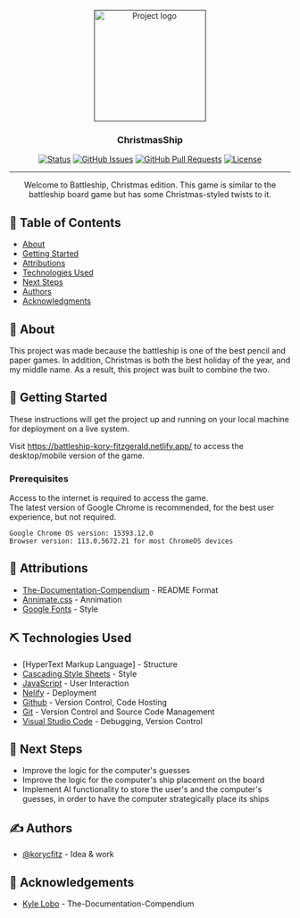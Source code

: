 <p align="center">
  <a href="" rel="noopener">
 <img width=200px height=200px src="https://i.imgur.com/6wj0hh6.jpg" alt="Project logo"></a>
</p>

<h3 align="center">ChristmasShip</h3>

<div align="center">

[![Status](https://img.shields.io/badge/status-active-success.svg)]()
[![GitHub Issues](https://img.shields.io/github/issues/kylelobo/The-Documentation-Compendium.svg)](https://github.com/korycfitz/Battleship/issues)
[![GitHub Pull Requests](https://img.shields.io/github/issues-pr/kylelobo/The-Documentation-Compendium.svg)](https://github.com/korycfitz/Battleship/pulls)
[![License](https://img.shields.io/github/license/korycfitz/Battleship?style=plastic)](/LICENSE)

</div>

---

<p align="center"> Welcome to Battleship, Christmas edition. This game is similar to the battleship board game but has some Christmas-styled twists to it.
    <br> 
</p>

## 📝 Table of Contents

- [About](#about)
- [Getting Started](#getting_started)
- [Attributions](#attributions)
- [Technologies Used](#⛏️-technologies-used)
- [Next Steps](#next-steps)
- [Authors](#authors)
- [Acknowledgments](#acknowledgement)


## 🧐 About <a name = "about"></a>

This project was made because the battleship is one of the best pencil and paper games. In addition, Christmas is both the best holiday of the year, and my middle name. As a result, this project was built to combine the two.

## 🏁 Getting Started <a name = "getting_started"></a>

These instructions will get the project up and running on your local machine for deployment on a live system. <br>

Visit https://battleship-kory-fitzgerald.netlify.app/  to access the desktop/mobile version of the game.

### Prerequisites

Access to the internet is required to access the game.<br>
The latest version of Google Chrome is recommended, for the best user experience, but not required.

```
Google Chrome OS version: 15393.12.0
Browser version: 113.0.5672.21 for most ChromeOS devices
```

## 🎈 Attributions <a name="attributions"></a>
- [The-Documentation-Compendium](https://github.com/kylelobo/The-Documentation-Compendium) - README Format
- [Annimate.css](https://cdnjs.cloudflare.com/ajax/libs/animate.css/4.1.1/animate.min.css) - Annimation
- [Google Fonts](https://fonts.google.com/) - Style

## ⛏️ Technologies Used <a name = "technologies-used"></a>

- [HyperText Markup Language] - Structure
- [Cascading Style Sheets](https://www.w3.org/Style/CSS/Overview.en.html) - Style
- [JavaScript](https://www.javascript.com/) - User Interaction
- [Nelify](https://app.netlify.com/) - Deployment
- [Github](https://github.com/) - Version Control, Code Hosting
- [Git](https://git-scm.com/) - Version Control and Source Code Management
- [Visual Studio Code](https://code.visualstudio.com/) - Debugging, Version Control

## 🚀 Next Steps <a name = "next-steps"></a>

- Improve the logic for the computer's guesses
- Improve the logic for the computer's ship placement on the board
- Implement AI functionality to store the user's and the computer's guesses, in order to have the computer strategically place its ships

## ✍️ Authors <a name = "authors"></a>

- [@korycfitz](https://github.com/korycfitz) - Idea & work

## 🎉 Acknowledgements <a name = "acknowledgement"></a>

- [Kyle Lobo](https://github.com/kylelobo/The-Documentation-Compendium) - The-Documentation-Compendium 
